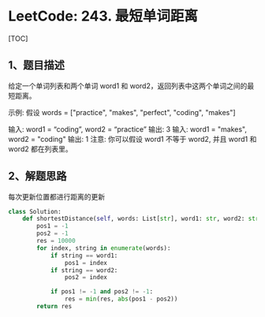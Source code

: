 # LeetCode: 243. 最短单词距离

[TOC]

## 1、题目描述



给定一个单词列表和两个单词 word1 和 word2，返回列表中这两个单词之间的最短距离。

示例:
假设 words = ["practice", "makes", "perfect", "coding", "makes"]

输入: word1 = “coding”, word2 = “practice”
输出: 3
输入: word1 = "makes", word2 = "coding"
输出: 1
注意:
你可以假设 word1 不等于 word2, 并且 word1 和 word2 都在列表里。



## 2、解题思路

每次更新位置都进行距离的更新



```python
class Solution:
    def shortestDistance(self, words: List[str], word1: str, word2: str) -> int:
        pos1 = -1
        pos2 = -1
        res = 10000
        for index, string in enumerate(words):
            if string == word1:
                pos1 = index
            if string == word2:
                pos2 = index

            if pos1 != -1 and pos2 != -1:
                res = min(res, abs(pos1 - pos2))
        return res
```

